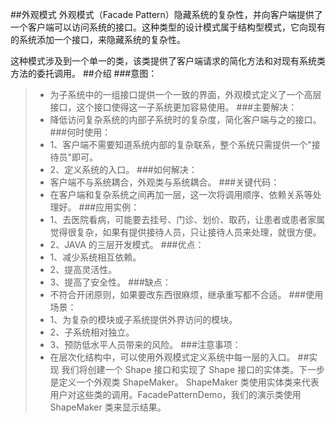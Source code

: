 ##外观模式
外观模式（Facade Pattern）隐藏系统的复杂性，并向客户端提供了一个客户端可以访问系统的接口。这种类型的设计模式属于结构型模式，它向现有的系统添加一个接口，来隐藏系统的复杂性。

这种模式涉及到一个单一的类，该类提供了客户端请求的简化方法和对现有系统类方法的委托调用。
##介绍
###意图：
>* 为子系统中的一组接口提供一个一致的界面，外观模式定义了一个高层接口，这个接口使得这一子系统更加容易使用。
###主要解决：
>* 降低访问复杂系统的内部子系统时的复杂度，简化客户端与之的接口。
###何时使用： 
>* 1、客户端不需要知道系统内部的复杂联系，整个系统只需提供一个"接待员"即可。
>* 2、定义系统的入口。
###如何解决：
>* 客户端不与系统耦合，外观类与系统耦合。
###关键代码：
>* 在客户端和复杂系统之间再加一层，这一次将调用顺序、依赖关系等处理好。
###应用实例： 
>* 1、去医院看病，可能要去挂号、门诊、划价、取药，让患者或患者家属觉得很复杂，如果有提供接待人员，只让接待人员来处理，就很方便。
>* 2、JAVA 的三层开发模式。
###优点： 
>* 1、减少系统相互依赖。 
>* 2、提高灵活性。 
>* 3、提高了安全性。
###缺点：
>* 不符合开闭原则，如果要改东西很麻烦，继承重写都不合适。
###使用场景：
>*  1、为复杂的模块或子系统提供外界访问的模块。 
>* 2、子系统相对独立。 
>* 3、预防低水平人员带来的风险。
###注意事项：
>* 在层次化结构中，可以使用外观模式定义系统中每一层的入口。
##实现
我们将创建一个 Shape 接口和实现了 Shape 接口的实体类。下一步是定义一个外观类 ShapeMaker。
ShapeMaker 类使用实体类来代表用户对这些类的调用。FacadePatternDemo，我们的演示类使用 ShapeMaker 类来显示结果。
